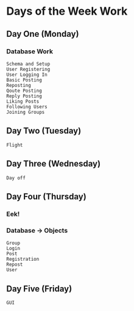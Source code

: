 # Days of the Week Work

## Day One (Monday)
### Database Work
    Schema and Setup
    User Registering
    User Logging In
    Basic Posting
    Reposting
    Qoute Posting
    Reply Posting
    Liking Posts
    Following Users
    Joining Groups

## Day Two (Tuesday)
    Flight

## Day Three (Wednesday)
    Day off

## Day Four (Thursday)
### Eek! 
### Database -> Objects
    Group
    Login
    Post
    Registration
    Repost
    User
###

## Day Five (Friday)
    GUI